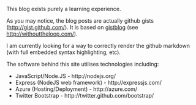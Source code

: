 This blog exists purely a learning experience.

As you may notice, the blog posts are actually github gists (http://gist.github.com/). It is based on [gistblog](http://github.com/liammclennan/gistblog) (see http://withouttheloop.com/).

I am currently looking for a way to correctly render the github markdown (with full embedded syntax highlighting, etc).

The software behind this site utilises technologies including:
<ul>
<li>JavaScript/Node.JS - http://nodejs.org/</li>
<li>Express (NodeJS web framework) - http://expressjs.com/</li>
<li>Azure (Hosting/Deployment) - http://azure.com/</li>
<li>Twitter Bootstrap - http://twitter.github.com/bootstrap/</li>
</ul>